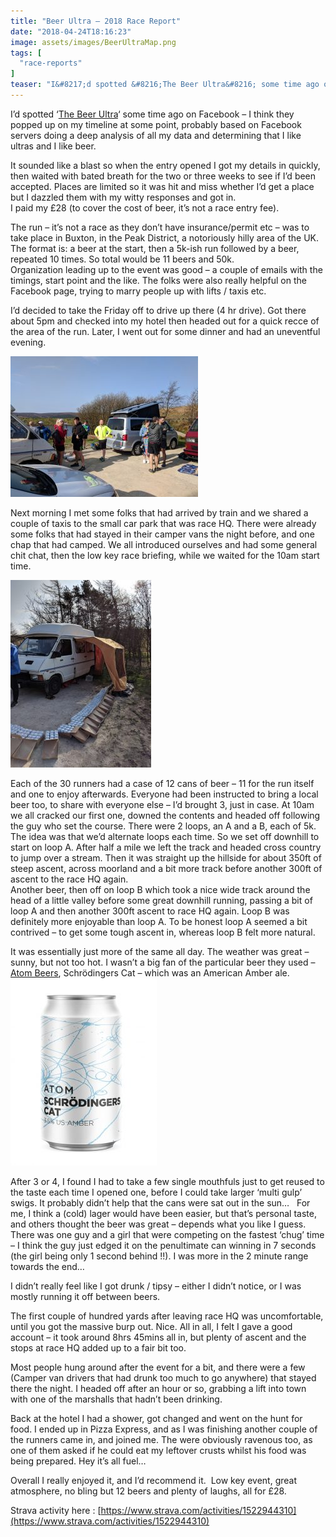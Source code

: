 ```yaml
---
title: "Beer Ultra – 2018 Race Report"
date: "2018-04-24T18:16:23"
image: assets/images/BeerUltraMap.png
tags: [
  "race-reports"
]
teaser: "I&#8217;d spotted &#8216;The Beer Ultra&#8216; some time ago on Facebook &#8211; I think they popped up on my timeline at some point, probably based on Facebook servers doing a deep analysis of all my data and determining that I like ultras and I like beer.\n"
---
```

I’d spotted ‘[The Beer Ultra](https://www.facebook.com/TheBeerUltra/)‘ some time ago on Facebook – I think they popped up on my timeline at some point, probably based on Facebook servers doing a deep analysis of all my data and determining that I like ultras and I like beer.

It sounded like a blast so when the entry opened I got my details in quickly, then waited with bated breath for the two or three weeks to see if I’d been accepted. Places are limited so it was hit and miss whether I’d get a place but I dazzled them with my witty responses and got in.  
I paid my £28 (to cover the cost of beer, it’s not a race entry fee).

The run – it’s not a race as they don’t have insurance/permit etc – was to take place in Buxton, in the Peak District, a notoriously hilly area of the UK. The format is: a beer at the start, then a 5k-ish run followed by a beer, repeated 10 times. So total would be 11 beers and 50k.  
Organization leading up to the event was good – a couple of emails with the timings, start point and the like. The folks were also really helpful on the Facebook page, trying to marry people up with lifts / taxis etc.

I’d decided to take the Friday off to drive up there (4 hr drive). Got there about 5pm and checked into my hotel then headed out for a quick recce of the area of the run. Later, I went out for some dinner and had an uneventful evening.

[![](assets/images/IMG_20180421_094034-300x225.jpg)](assets/images/IMG_20180421_094034.jpg)

Next morning I met some folks that had arrived by train and we shared a couple of taxis to the small car park that was race HQ. There were already some folks that had stayed in their camper vans the night before, and one chap that had camped. We all introduced ourselves and had some general chit chat, then the low key race briefing, while we waited for the 10am start time.

[![](assets/images/IMG_20180421_090348-225x300.jpg)](assets/images/IMG_20180421_090348.jpg)

Each of the 30 runners had a case of 12 cans of beer – 11 for the run itself and one to enjoy afterwards. Everyone had been instructed to bring a local beer too, to share with everyone else – I’d brought 3, just in case. At 10am we all cracked our first one, downed the contents and headed off following the guy who set the course. There were 2 loops, an A and a B, each of 5k. The idea was that we’d alternate loops each time. So we set off downhill to start on loop A. After half a mile we left the track and headed cross country to jump over a stream. Then it was straight up the hillside for about 350ft of steep ascent, across moorland and a bit more track before another 300ft of ascent to the race HQ again.  
Another beer, then off on loop B which took a nice wide track around the head of a little valley before some great downhill running, passing a bit of loop A and then another 300ft ascent to race HQ again. Loop B was definitely more enjoyable than loop A. To be honest loop A seemed a bit contrived – to get some tough ascent in, whereas loop B felt more natural.

It was essentially just more of the same all day. The weather was great – sunny, but not too hot. I wasn’t a big fan of the particular beer they used – [Atom Beers](http://www.atombeers.com/), Schrödingers Cat – which was an American Amber ale.[![](assets/images/AtomBeersCat-234x300.jpg)](assets/images/AtomBeersCat.jpg)

After 3 or 4, I found I had to take a few single mouthfuls just to get reused to the taste each time I opened one, before I could take larger ‘multi gulp’ swigs. It probably didn’t help that the cans were sat out in the sun…   For me, I think a (cold) lager would have been easier, but that’s personal taste, and others thought the beer was great – depends what you like I guess. There was one guy and a girl that were competing on the fastest ‘chug’ time – I think the guy just edged it on the penultimate can winning in 7 seconds (the girl being only 1 second behind !!). I was more in the 2 minute range towards the end…

I didn’t really feel like I got drunk / tipsy – either I didn’t notice, or I was mostly running it off between beers.

The first couple of hundred yards after leaving race HQ was uncomfortable, until you got the massive burp out. Nice. All in all, I felt I gave a good account – it took around 8hrs 45mins all in, but plenty of ascent and the stops at race HQ added up to a fair bit too.

Most people hung around after the event for a bit, and there were a few (Camper van drivers that had drunk too much to go anywhere) that stayed there the night. I headed off after an hour or so, grabbing a lift into town with one of the marshalls that hadn’t been drinking.

Back at the hotel I had a shower, got changed and went on the hunt for food. I ended up in Pizza Express, and as I was finishing another couple of the runners came in, and joined me. The were obviously ravenous too, as one of them asked if he could eat my leftover crusts whilst his food was being prepared. Hey it’s all fuel…

Overall I really enjoyed it, and I’d recommend it.  Low key event, great atmosphere, no bling but 12 beers and plenty of laughs, all for £28.

Strava activity here : [https://www.strava.com/activities/1522944310](https://www.strava.com/activities/1522944310)
